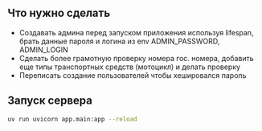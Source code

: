 ## Что нужно сделать

- Создавать админа перед запуском приложения используя lifespan, брать данные пароля и логина из env ADMIN_PASSWORD, ADMIN_LOGIN
- Сделать более грамотную проверку номера гос. номера, добавить еще типы транспортных средств (мотоцикл) и делать проверку
- Переписать создание пользователей чтобы хешировался пароль

## Запуск сервера

```bash
uv run uvicorn app.main:app --reload
```
